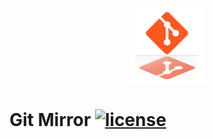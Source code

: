 <p align="center">
  <img src="./src/assets/logo.png" height="120" />
</p>

# Git Mirror  [![license](https://img.shields.io/github/license/DAVFoundation/captain-n3m0.svg?style=flat)](https://github.com/HusseinDossoki/git-mirror/blob/dev/LICENSE)